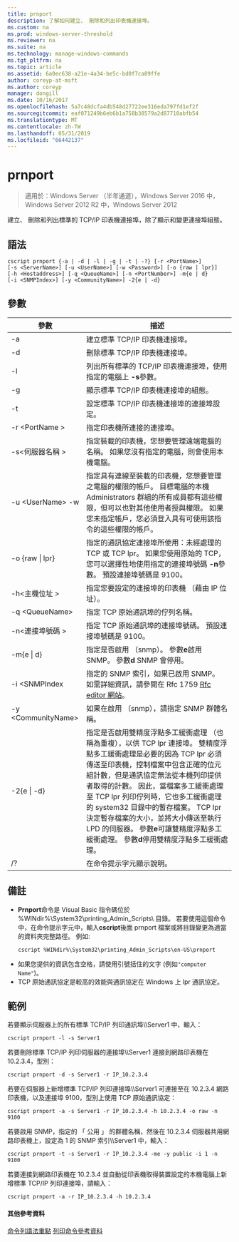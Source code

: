 ```yaml
---
title: prnport
description: 了解如何建立、 刪除和列出印表機連接埠。
ms.custom: na
ms.prod: windows-server-threshold
ms.reviewer: na
ms.suite: na
ms.technology: manage-windows-commands
ms.tgt_pltfrm: na
ms.topic: article
ms.assetid: 6a0ec638-a21e-4a34-be5c-bd0f7ca89ffe
author: coreyp-at-msft
ms.author: coreyp
manager: dongill
ms.date: 10/16/2017
ms.openlocfilehash: 5a7c48dcfa4db548d27722ee316eda797fd1ef2f
ms.sourcegitcommit: eaf071249b6eb6b1a758b38579a2d87710abfb54
ms.translationtype: MT
ms.contentlocale: zh-TW
ms.lasthandoff: 05/31/2019
ms.locfileid: "66442137"
---
```

# <a name="prnport"></a>prnport

>適用於：Windows Server （半年通道），Windows Server 2016 中，Windows Server 2012 R2 中，Windows Server 2012

建立、 刪除和列出標準的 TCP/IP 印表機連接埠，除了顯示和變更連接埠組態。

## <a name="syntax"></a>語法
```
cscript prnport {-a | -d | -l | -g | -t | -?} [-r <PortName>] 
[-s <ServerName>] [-u <UserName>] [-w <Password>] [-o {raw | lpr}] 
[-h <Hostaddress>] [-q <QueueName>] [-n <PortNumber>] -m{e | d} 
[-i <SNMPIndex>] [-y <CommunityName>] -2{e | -d}
```

## <a name="parameters"></a>參數

|          參數           |                                                                                                                                                                                                                                                                                                     描述                                                                                                                                                                                                                                                                                                      |
|------------------------------|----------------------------------------------------------------------------------------------------------------------------------------------------------------------------------------------------------------------------------------------------------------------------------------------------------------------------------------------------------------------------------------------------------------------------------------------------------------------------------------------------------------------------------------------------------------------------------------------------------------------|
|              -a              |                                                                                                                                                                                                                                                                                       建立標準 TCP/IP 印表機連接埠。                                                                                                                                                                                                                                                                                        |
|              -d              |                                                                                                                                                                                                                                                                                       刪除標準 TCP/IP 印表機連接埠。                                                                                                                                                                                                                                                                                        |
|              -l              |                                                                                                                                                                                                                                                             列出所有標準的 TCP/IP 印表機連接埠，使用指定的電腦上 **-s**參數。                                                                                                                                                                                                                                                             |
|              -g              |                                                                                                                                                                                                                                                                            顯示標準 TCP/IP 印表機連接埠的組態。                                                                                                                                                                                                                                                                             |
|              -t              |                                                                                                                                                                                                                                                                           設定標準 TCP/IP 印表機連接埠的連接埠設定。                                                                                                                                                                                                                                                                           |
|        -r \<PortName >        |                                                                                                                                                                                                                                                                                指定印表機所連接的連接埠。                                                                                                                                                                                                                                                                                 |
|       -s\<伺服器名稱 >       |                                                                                                                                                                                                                               指定裝載的印表機，您想要管理遠端電腦的名稱。 如果您沒有指定的電腦，則會使用本機電腦。                                                                                                                                                                                                                                |
| -u \<UserName> -w <Password> |                                                                                                              指定具有連線至裝載的印表機，您想要管理之電腦的權限的帳戶。 目標電腦的本機 Administrators 群組的所有成員都有這些權限，但可以也對其他使用者授與權限。 如果您未指定帳戶，您必須登入具有可使用該指令的這些權限的帳戶。                                                                                                               |
|     -o {raw &#124; lpr}      |                                                                                                                                                                                                              指定的通訊協定連接埠所使用：未經處理的 TCP 或 TCP lpr。 如果您使用原始的 TCP，您可以選擇性地使用指定的連接埠號碼 **-n**參數。 預設連接埠號碼是 9100。                                                                                                                                                                                                              |
|      -h\<主機位址 >       |                                                                                                                                                                                                                                                                   指定您要設定的連接埠的印表機 （藉由 IP 位址）。                                                                                                                                                                                                                                                                    |
|       -q \<QueueName>        |                                                                                                                                                                                                                                                                                     指定 TCP 原始通訊埠的佇列名稱。                                                                                                                                                                                                                                                                                     |
|       -n\<連接埠號碼 >       |                                                                                                                                                                                                                                                                    指定 TCP 原始通訊埠的連接埠號碼。 預設連接埠號碼是 9100。                                                                                                                                                                                                                                                                    |
|        -m{e &#124; d}        |                                                                                                                                                                                                                                                       指定是否啟用 （snmp）。 參數**e**啟用 SNMP。 參數**d** SNMP 會停用。                                                                                                                                                                                                                                                        |
|        -i \<SNMPIndex        |                                                                                                                                                                                                                             指定的 SNMP 索引，如果已啟用 SNMP。 如需詳細資訊，請參閱在 Rfc 1759 [Rfc editor 網站](https://go.microsoft.com/fwlink/?LinkId=569)。                                                                                                                                                                                                                              |
|     -y \<CommunityName>      |                                                                                                                                                                                                                                                                                如果在啟用 （snmp），請指定 SNMP 群體名稱。                                                                                                                                                                                                                                                                                |
|       -2{e &#124; -d}        | 指定是否啟用雙精度浮點多工緩衝處理 （也稱為重複），以供 TCP lpr 連接埠。 雙精度浮點多工緩衝處理是必要的因為 TCP lpr 必須傳送至印表機，控制檔案中包含正確的位元組計數，但是通訊協定無法從本機列印提供者取得的計數。 因此，當檔案多工緩衝處理至 TCP lpr 列印佇列時，它也多工緩衝處理的 system32 目錄中的暫存檔案。 TCP lpr 決定暫存檔案的大小，並將大小傳送至執行 LPD 的伺服器。 參數**e**可讓雙精度浮點多工緩衝處理。 參數**d**停用雙精度浮點多工緩衝處理。 |
|              /?              |                                                                                                                                                                                                                                                                                         在命令提示字元顯示說明。                                                                                                                                                                                                                                                                                         |

## <a name="remarks"></a>備註
-   **Prnport**命令是 Visual Basic 指令碼位於 %WINdir%\System32\printing_Admin_Scripts\\ <language>目錄。 若要使用這個命令中，在命令提示字元中，輸入**cscript**後面 prnport 檔案或將目錄變更為適當的資料夾完整路徑。 例如:
    ```
    cscript %WINdir%\System32\printing_Admin_Scripts\en-US\prnport
    ```
-   如果您提供的資訊包含空格，請使用引號括住的文字 (例如`"computer Name"`)。
-   TCP 原始通訊協定是較高的效能與通訊協定在 Windows 上 lpr 通訊協定。

## <a name="BKMK_examples"></a>範例
若要顯示伺服器上的所有標準 TCP/IP 列印通訊埠\\\Server1 中，輸入：
```
cscript prnport -l -s Server1
```
若要刪除標準 TCP/IP 列印伺服器的連接埠\\\Server1 連接到網路印表機在 10.2.3.4，型別：
```
cscript prnport -d -s Server1 -r IP_10.2.3.4
```
若要在伺服器上新增標準 TCP/IP 列印連接埠\\\Server1 可連接至在 10.2.3.4 網路印表機，以及連接埠 9100，型別上使用 TCP 原始通訊協定：
```
cscript prnport -a -s Server1 -r IP_10.2.3.4 -h 10.2.3.4 -o raw -n 9100
```
若要啟用 SNMP，指定的 「 公用 」 的群體名稱，然後在 10.2.3.4 伺服器共用網路印表機上，設定為 1 的 SNMP 索引\\\Server1 中，輸入：
```
cscript prnport -t -s Server1 -r IP_10.2.3.4 -me -y public -i 1 -n 9100
```
若要連接到網路印表機在 10.2.3.4 並自動從印表機取得裝置設定的本機電腦上新增標準 TCP/IP 列印連接埠，請輸入：
```
cscript prnport -a -r IP_10.2.3.4 -h 10.2.3.4
```

#### <a name="additional-references"></a>其他參考資料
[命令列語法重點](command-line-syntax-key.md)
[列印命令參考資料](print-command-reference.md)
